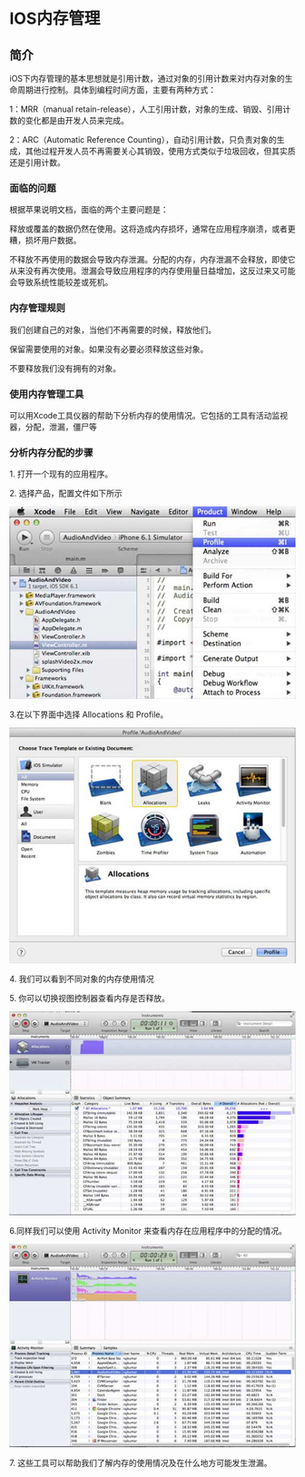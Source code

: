 
# IOS内存管理

## 简介

iOS下内存管理的基本思想就是引用计数，通过对象的引用计数来对内存对象的生命周期进行控制。具体到编程时间方面，主要有两种方式：

1：MRR（manual retain-release），人工引用计数，对象的生成、销毁、引用计数的变化都是由开发人员来完成。

2：ARC（Automatic Reference Counting），自动引用计数，只负责对象的生成，其他过程开发人员不再需要关心其销毁，使用方式类似于垃圾回收，但其实质还是引用计数。

### 面临的问题

根据苹果说明文档，面临的两个主要问题是：

释放或覆盖的数据仍然在使用。这将造成内存损坏，通常在应用程序崩溃，或者更糟，损坏用户数据。

不释放不再使用的数据会导致内存泄漏。分配的内存，内存泄漏不会释放，即使它从来没有再次使用。泄漏会导致应用程序的内存使用量日益增加，这反过来又可能会导致系统性能较差或死机。

### 内存管理规则

我们创建自己的对象，当他们不再需要的时候，释放他们。

保留需要使用的对象。如果没有必要必须释放这些对象。

不要释放我们没有拥有的对象。

### 使用内存管理工具

可以用Xcode工具仪器的帮助下分析内存的使用情况。它包括的工具有活动监视器，分配，泄漏，僵尸等

### 分析内存分配的步骤

1\. 打开一个现有的应用程序。

2\. 选择产品，配置文件如下所示

![mm_Profile](../img/mm_Profile.jpg)

3.在以下界面中选择 Allocations 和 Profile。

![mm_ProfileSelect](../img/mm_ProfileSelect.jpg)

4\. 我们可以看到不同对象的内存使用情况

5\. 你可以切换视图控制器查看内存是否释放。

![mm_Instruments_Allocations](../img/mm_Instruments_Allocations.jpg)

6.同样我们可以使用 Activity Monitor 来查看内存在应用程序中的分配的情况。

![mm_Instruments_ActivityMonitor](../img/mm_Instruments_ActivityMonitor.jpg)

7\. 这些工具可以帮助我们了解内存的使用情况及在什么地方可能发生泄漏。

